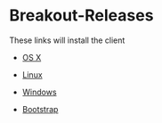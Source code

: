# Breakout-Releases

These links will install the client

* [OS X](https://github.com/multicurrency/Breakout-Releases/blob/master/Release-1.2.4.2/Breakout-Qt-OSX.dmg?raw=true)
* [Linux](https://github.com/multicurrency/Breakout-Releases/blob/master/Release-1.2.4.2/BreakoutCoin-1.2.4.2-Linux.tar?raw=true)
* [Windows](https://github.com/multicurrency/Breakout-Releases/blob/master/Release-1.2.4.2/BreakoutCoin-1.2.4.2-Win32.zip?raw=true)

* [Bootstrap](https://github.com/multicurrency/Breakout-Releases/blob/master/Release-1.2.4.2/bootstrap.dat.zip?raw=true)
